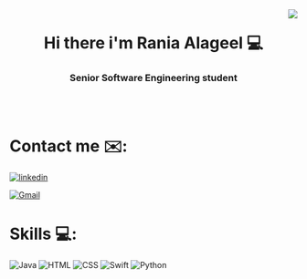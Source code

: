 <a href="https://visitcount.itsvg.in">
  <img src="https://visitcount.itsvg.in/api?id=DevM7mdAli&label=Profile%20Views&color=12&icon=2&pretty=true" align = "right"/>
</a> 

<h1 align="center">Hi there i'm Rania Alageel 💻 </h1>
<h3 align="center">
Senior Software Engineering student 
</h3> 
<br>
<br>

<!-- <h3 align="left">&nbsp; Contact me :</h3> -->

# Contact me ✉️:
[![linkedin](https://img.shields.io/badge/LinkedIn-0077B5?style=for-the-badge&logo=linkedin&logoColor=white)](https://www.linkedin.com/in/rania-alageel-a23048220/)

[![Gmail](https://img.shields.io/badge/Gmail-D14836?style=for-the-badge&logo=gmail&logoColor=white)](mailto:rania.kh.ala@gmail.com)



# Skills 💻:
![Java](https://img.shields.io/badge/java-%23ED8B00.svg?style=for-the-badge&logo=java&logoColor=white)
![HTML](https://img.shields.io/badge/HTML5-E34F26?style=for-the-badge&logo=html5&logoColor=white)
![CSS](https://img.shields.io/badge/CSS3-1572B6?style=for-the-badge&logo=css3&logoColor=white)
![Swift](https://img.shields.io/badge/Swift-FA7343?style=for-the-badge&logo=swift&logoColor=white)
![Python](https://img.shields.io/badge/Python-FFD43B?style=for-the-badge&logo=python&logoColor=blue)


<br>

<!-- # Tools ⚙️ :
![Java](https://img.shields.io/badge/java-%23ED8B00.svg?style=for-the-badge&logo=java&logoColor=white)

 -->



